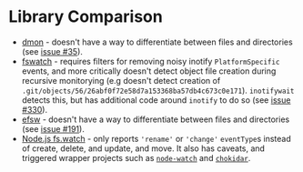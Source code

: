 # Library Comparison

* [dmon](https://github.com/septag/dmon) - doesn't have a way to differentiate between files and directories (see [issue #35](https://github.com/septag/dmon/issues/35)).
* [fswatch](https://github.com/emcrisostomo/fswatch) - requires filters for removing noisy inotify `PlatformSpecific` events, and more critically doesn't detect object file creation during recursive monitorying (e.g doesn't detect creation of `.git/objects/56/26abf0f72e58d7a153368ba57db4c673c0e171`). `inotifywait` detects this, but has additional code around `inotify` to do so (see [issue #330](https://github.com/emcrisostomo/fswatch/issues/330)).
* [efsw](https://github.com/SpartanJ/efsw) - doesn't have a way to differentiate between files and directories (see [issue #191](https://github.com/SpartanJ/efsw/issues/191)).
* [Node.js fs.watch](https://nodejs.org/docs/latest/api/fs.html#fswatchfilename-options-listener) - only reports `'rename'` or `'change'` `eventType`s instead of create, delete, and update, and move. It also has caveats, and triggered wrapper projects such as [`node-watch`](https://github.com/yuanchuan/node-watch) and [`chokidar`](https://github.com/paulmillr/chokidar).
